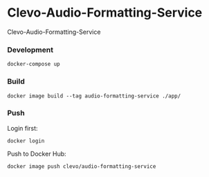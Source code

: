 # Clevo-Audio-Formatting-Service
Clevo-Audio-Formatting-Service

### Development
`docker-compose up`


### Build
`docker image build --tag audio-formatting-service ./app/`

### Push
Login first:

`docker login`

Push to Docker Hub:

`docker image push clevo/audio-formatting-service`

